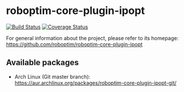 roboptim-core-plugin-ipopt
==========================

[![Build Status](https://travis-ci.org/roboptim/roboptim-core-plugin-ipopt.png?branch=master)](https://travis-ci.org/roboptim/roboptim-core-plugin-ipopt)
[![Coverage Status](https://coveralls.io/repos/roboptim/roboptim-core-plugin-ipopt/badge.png)](https://coveralls.io/r/roboptim/roboptim-core-plugin-ipopt)

For general information about the project, please refer to its
homepage: https://github.com/roboptim/roboptim-core-plugin-ipopt


Available packages
------------------

 * Arch Linux (Git master branch):
   https://aur.archlinux.org/packages/roboptim-core-plugin-ipopt-git/

